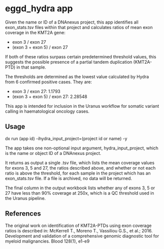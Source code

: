 # eggd_hydra app

Given the name or ID of a DNAnexus project, this app identifies all exon_stats.tsv files within that project and calculates ratios of mean exon coverage in the KMT2A gene:

- exon 3 / exon 27
- (exon 3 + exon 5) / exon 27

If both of these ratios surpass certain predetermined threshold values, this suggests the possible presence of a partial tandem duplication (KMT2A-PTD) in that sample.

The thresholds are determined as the lowest value calculated by Hydra from 6 confirmed positive cases. They are:

- exon 3 / exon 27: 1.1793
- (exon 3 + exon 5) / exon 27: 2.28548

This app is intended for inclusion in the Uranus workflow for somatic variant calling in haematological oncology cases.

## Usage

dx run (app id) -ihydra_input_project=(project id or name) -y

The app takes one non-optional input argument, hydra_input_project, which is the name or object ID of a DNAnexus project.

It returns as output a single .tsv file, which lists the mean coverage values for exons 3, 5 and 27, the ratios described above, and whether or not each ratio is above the threshold, for each sample in the project which has an exon_stats.tsv file. If a file is archived, no data will be returned.

The final column in the output workbook lists whether any of exons 3, 5 or 27 have less than 90% coverage at 250x, which is a QC threshold used in the Uranus pipeline.

## References

The original work on identification of KMT2A-PTDs using exon coverage ratios is described in:
McKerrell T., Moreno T., Vassiliou G.S., et al.; 2016. Development and validation of a comprehensive genomic diagnostic tool for myeloid malignancies. Blood 128(1), e1-e9
